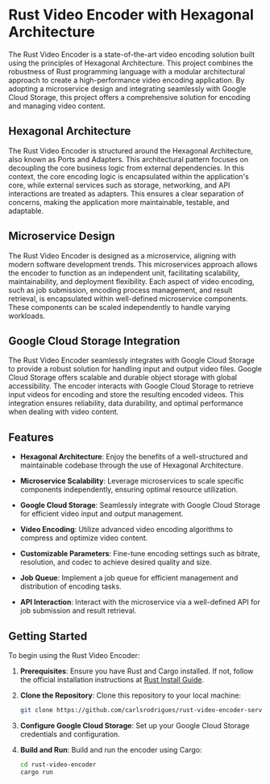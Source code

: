 # Rust Video Encoder with Hexagonal Architecture

The Rust Video Encoder is a state-of-the-art video encoding solution built using the principles of Hexagonal Architecture. This project combines the robustness of Rust programming language with a modular architectural approach to create a high-performance video encoding application. By adopting a microservice design and integrating seamlessly with Google Cloud Storage, this project offers a comprehensive solution for encoding and managing video content.

## Hexagonal Architecture

The Rust Video Encoder is structured around the Hexagonal Architecture, also known as Ports and Adapters. This architectural pattern focuses on decoupling the core business logic from external dependencies. In this context, the core encoding logic is encapsulated within the application's core, while external services such as storage, networking, and API interactions are treated as adapters. This ensures a clear separation of concerns, making the application more maintainable, testable, and adaptable.

## Microservice Design

The Rust Video Encoder is designed as a microservice, aligning with modern software development trends. This microservices approach allows the encoder to function as an independent unit, facilitating scalability, maintainability, and deployment flexibility. Each aspect of video encoding, such as job submission, encoding process management, and result retrieval, is encapsulated within well-defined microservice components. These components can be scaled independently to handle varying workloads.

## Google Cloud Storage Integration

The Rust Video Encoder seamlessly integrates with Google Cloud Storage to provide a robust solution for handling input and output video files. Google Cloud Storage offers scalable and durable object storage with global accessibility. The encoder interacts with Google Cloud Storage to retrieve input videos for encoding and store the resulting encoded videos. This integration ensures reliability, data durability, and optimal performance when dealing with video content.

## Features

- **Hexagonal Architecture**: Enjoy the benefits of a well-structured and maintainable codebase through the use of Hexagonal Architecture.

- **Microservice Scalability**: Leverage microservices to scale specific components independently, ensuring optimal resource utilization.

- **Google Cloud Storage**: Seamlessly integrate with Google Cloud Storage for efficient video input and output management.

- **Video Encoding**: Utilize advanced video encoding algorithms to compress and optimize video content.

- **Customizable Parameters**: Fine-tune encoding settings such as bitrate, resolution, and codec to achieve desired quality and size.

- **Job Queue**: Implement a job queue for efficient management and distribution of encoding tasks.

- **API Interaction**: Interact with the microservice via a well-defined API for job submission and result retrieval.

## Getting Started

To begin using the Rust Video Encoder:

1. **Prerequisites**: Ensure you have Rust and Cargo installed. If not, follow the official installation instructions at [Rust Install Guide](https://www.rust-lang.org/tools/install).

2. **Clone the Repository**: Clone this repository to your local machine:
   ```sh
   git clone https://github.com/carlsrodrigues/rust-video-encoder-service.git
   ```

3. **Configure Google Cloud Storage**: Set up your Google Cloud Storage credentials and configuration.

4. **Build and Run**: Build and run the encoder using Cargo:
   ```sh
   cd rust-video-encoder
   cargo run
   ```
